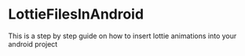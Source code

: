 # LottieFilesInAndroid
This is a step by step guide on how to insert lottie animations into your android project 
